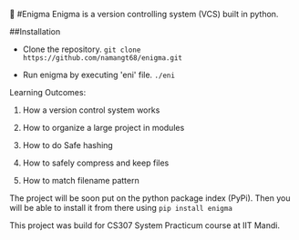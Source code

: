 :star2: #Enigma
Enigma is a version controlling system (VCS) built in python.

##Installation

- Clone the repository.
`git clone https://github.com/namangt68/enigma.git`

- Run enigma by executing 'eni' file. 
`./eni`

Learning Outcomes:

1. How a version control system works

2. How to organize a large project in modules

3. How to do Safe hashing

4. How to safely compress and keep files

5. How to match filename pattern

The project will be soon put on the python package index (PyPi). Then you will be able to install it from there using 
`pip install enigma`

This project was build for CS307 System Practicum course at IIT Mandi.
